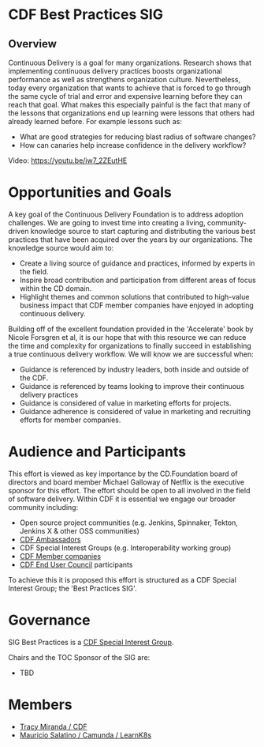 # CDF Best Practices SIG

## Overview

Continuous Delivery is a goal for many organizations. Research shows that implementing continuous delivery practices boosts  organizational performance as well as strengthens organization culture. 
Nevertheless, today every organization that wants to achieve that is forced to go through the same cycle of trial and error and expensive learning before they can reach that goal. What makes this especially painful is the fact that many of the lessons that organizations end up learning were lessons that others had already learned before. For example lessons such as:
- What are good strategies for reducing blast radius of software changes?
- How can canaries help increase confidence in the delivery workflow?

Video: https://youtu.be/iw7_2ZEutHE

# Opportunities and Goals

A key goal of the Continuous Delivery Foundation is to address adoption challenges. We are going to invest time into creating a living, community-driven knowledge source to start capturing and distributing the various best practices that have been acquired over the years by our organizations. 
The knowledge source would aim to:
- Create a living source of guidance and practices, informed by experts in the field.
- Inspire broad contribution and participation from different areas of focus within the CD domain.
- Highlight themes and common solutions that contributed to high-value business impact that CDF member companies have enjoyed in adopting continuous delivery.

Building off of the excellent foundation provided in the 'Accelerate' book by Nicole Forsgren et al, it is our hope that with this resource we can reduce the time and complexity for organizations to finally succeed in establishing a true continuous delivery workflow.  We will know we are successful when:

- Guidance is referenced by industry leaders, both inside and outside of the CDF.
- Guidance is referenced by teams looking to improve their continuous delivery practices
- Guidance is considered of value in marketing efforts for projects.
- Guidance adherence is considered of value in marketing and recruiting efforts for member companies.

# Audience and Participants

This effort is viewed as key importance by the CD.Foundation board of directors and board member Michael Galloway of Netflix is the executive sponsor for this effort. 
The effort should be open to all involved in the field of software delivery. 
Within CDF it is essential we engage our broader community including:

- Open source project communities (e.g. Jenkins, Spinnaker, Tekton, Jenkins X & other OSS communities)
- [CDF Ambassadors](https://cd.foundation/ambassador-program-overview-application/community-ambassador-cohort20/)
- CDF Special Interest Groups (e.g. Interoperability working group)
- [CDF Member companies](https://cd.foundation/members/)
- [CDF End User Council](https://cd.foundation/end-user-council/) participants 

To achieve this it is proposed this effort is structured as a CDF Special Interest Group; the 'Best Practices SIG'. 

# Governance
SIG Best Practices is a [CDF Special Interest Group](https://github.com/cdfoundation/toc/tree/master/sigs).

Chairs and the TOC Sponsor of the SIG are:
- TBD

# Members
- [Tracy Miranda / CDF](http://twitter.com/tracymiranda)
- [Mauricio Salatino / Camunda / LearnK8s](http://twitter.com/salaboy)
